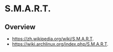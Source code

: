 # S.M.A.R.T.


## Overview

- https://zh.wikipedia.org/wiki/S.M.A.R.T.
- https://wiki.archlinux.org/index.php/S.M.A.R.T.
